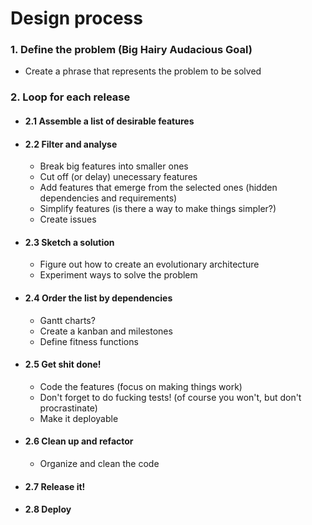 # Design process

### 1. Define the problem (Big Hairy Audacious Goal)
 - Create a phrase that represents the problem to be solved
 
### 2. Loop for each release

 - #### 2.1 Assemble a list of desirable features
  
 - #### 2.2 Filter and analyse
    - Break big features into smaller ones
    - Cut off (or delay) unecessary features
    - Add features that emerge from the selected ones (hidden dependencies and requirements)
    - Simplify features (is there a way to make things simpler?)
    - Create issues
    
 - #### 2.3 Sketch a solution
    - Figure out how to create an evolutionary architecture
    - Experiment ways to solve the problem
    
 - #### 2.4 Order the list by dependencies
    - Gantt charts?
    - Create a kanban and milestones
    - Define fitness functions
 
 - #### 2.5 Get shit done!
    - Code the features (focus on making things work)
    - Don't forget to do fucking tests! (of course you won't, but don't procrastinate)
    - Make it deployable
 
 - #### 2.6 Clean up and refactor
    - Organize and clean the code
 
 - #### 2.7 Release it!
 
 - #### 2.8 Deploy
